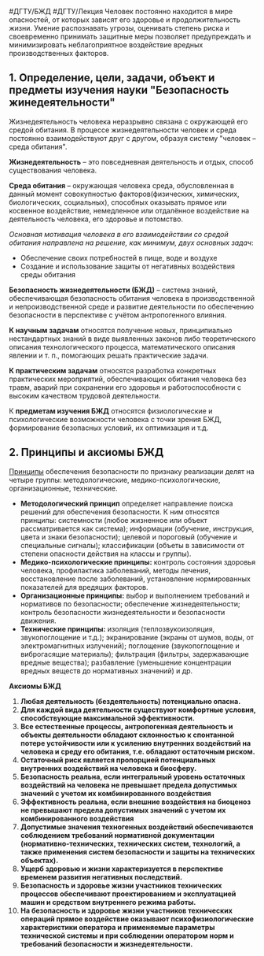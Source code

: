 #ДГТУ/БЖД #ДГТУ/Лекция 
Человек постоянно находится в мире опасностей, от которых зависят его здоровье и продолжительность жизни. Умение распознавать угрозы, оценивать степень риска и своевременно принимать защитные меры позволяет предупреждать и минимизировать неблагоприятное воздействие вредных производственных факторов.

## 1. Определение, цели, задачи, объект и предметы изучения науки "Безопасность жинедеятельности"

Жизнедеятельность человека неразрывно связана с окружающей его средой обитания. В процессе жизнедеятельности человек и среда постоянно взаимодействуют друг с другом, образуя систему "человек – среда обитания".

**Жизнедеятельность** – это повседневная деятельность и отдых, способ существования человека.

**Среда обитания** – окружающая человека среда, обусловленная в данный момент совокупностью факторов(физических, химических, биологических, социальных), способных оказывать прямое или косвенное воздействие, немедленное или отдалённое воздействие на деятельность человека, его здоровье и потомство.

*Основная мотивация человека в его взаимодействии со средой обитания направлена на решение, как минимум, двух основных задач*:
- Обеспечение своих потребностей в пище, воде и воздухе
- Создание и использование защиты от негативных воздействия среды обитания

**Безопасность жизнедеятельности (БЖД)** – система знаний, обеспечивающая безопасность обитания человека в производственной и непроизводственной среде и развитие деятельности по обеспечению безопасности в перспективе с учётом антропогенного влияния.

**К научным задачам** относятся получение новых, принципиально нестандартных знаний в виде выявленных законов либо теоретического описания технологического процесса, математического описания явлении и т. п., помогающих решать практические задачи.

**К практическим задачам** относятся разработка конкретных практических мероприятий, обеспечивающих обитания человека без травм, аварий при сохранении его здоровья и работоспособности с высоким качеством трудовой деятельности.

К **предметам изучения БЖД** относятся физиологические и психологические возможности человека с точки зрения БЖД, формирование безопасных условий, их оптимизация и т.д.

## 2. Принципы и аксиомы БЖД
[Принципы](https://www.google.com/url?sa=E&q=%D0%BF%D1%80%D0%B8%D0%BD%D1%86%D0%B8%D0%BF%D1%8B) обеспечения безопасности по признаку реализации делят на четыре группы: методологические, медико-психологические, организационные, технические.

- **Методологический принцип** определяет направление поиска решений для обеспечения безопасности. К ним относятся принципы: системности (любое жизненное или объект рассматривается как система); информации (обучение, инструкция, цвета и знаки безопасности); целевой и пороговый (обучение и специальные сигналы); классификации (объеты в зависимости от степени опасности действия на классы и группы).
- **Медико-психологические принципы:** контроль состояния здоровья человека, профилактика заболеваний, методы лечения, восстановление после заболеваний, установление нормированных показателей для вредящих факторов.
- **Организационные принципы:** выбор и выполнением требований и нормативов по безопасности; обеспечение жизнедеятельности; контроль безопасности жизнедеятельности и безопасности движения.
- **Технические принципы:** изоляция (теплозвукоизоляция, звукопоглощение и т.д.); экранирование (экраны от шумов, воды, от электромагнитных излучений); поглощение (звукопоглощение и виброгасящие материалы); фильтрация (фильтры, задержавающие вредные вещества); разбавление (уменьшение концентрации вредных веществ до нормативных значений) и др.

**Аксиомы БЖД**
1.  **Любая деятельность (бездеятельность) потенциально опасна.**
2.  **Для каждой  вида  деятельности  существуют  комфортные  условия,  способствующие  максимальной эффективности.**
3.  **Все  естественные  процессы,  антропогенная  деятельность  и  объекты  деятельности  обладают  склонностью  к спонтанной  потере  устойчивости  или  к  усилению  внутренних  воздействий  на  человека  и  среду  его обитания, т.е.  обладают  остаточным  риском.**
4.  **Остаточный  риск  является  пропорцией  потенциальных  внутренних  воздействий  на  человека  и  биосферу.**
5.  **Безопасность  реальна,  если  интегральный  уровень  остаточных  воздействий  на  человека  не  превышает  предела  допустимых значений с учетом их комбинированного воздействия**
6.  **Эффективность  реальна,  если  внешние  воздействия  на  биоценоз  не  превышают  предела  допустимых  значений с учетом их комбинированного воздействия**
7.  **Допустимые  значения  техногенных  воздействий  обеспечиваются  соблюдением  требований  нормативной  документации  (нормативно-технических,  технических  систем,  технологий,  а  также  применения  систем безопасности  и  защиты  на  технических  объектах).**
8.  **Ущерб  здоровью  и  жизни  характеризуется  в  перспективе  временем  развития  негативных  последствий.**
9.  **Безопасность  и  здоровье  жизни  участников  технических  процессов  обеспечивают  проектированием  и  эксплуатацией  машин  и  средством  внутреннего  режима  работы.**
10. **На  безопасность  и  здоровье  жизни  участников  технических  операций  прямое  воздействие  оказывают  психофизиологические  характеристики  оператора  и  применяемые  параметры  технической системы  и  при  соблюдении  оператором  норм  и  требований  безопасности  и  жизнедеятельности.**
